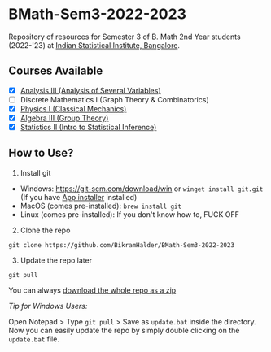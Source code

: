 # BMath-Sem3-2022-2023

Repository of resources for Semester 3 of B. Math 2nd Year students (2022-'23) at [Indian Statistical Institute, Bangalore](https://www.isibang.ac.in).

## Courses Available

- [X] [Analysis III (Analysis of Several Variables)](Analysis-3)
- [ ] Discrete Mathematics I (Graph Theory & Combinatorics)
- [X] [Physics I (Classical Mechanics)](Physics-1)
- [X] [Algebra III (Group Theory)](Algebra-3)
- [X] [Statistics II (Intro to Statistical Inference)](Statistics-2)

## How to Use?

1. Install git
  - Windows: https://git-scm.com/download/win or `winget install git.git` (If you have [App installer](https://www.microsoft.com/en-us/p/app-installer/9nblggh4nns1) installed)
  - MacOS (comes pre-installed): `brew install git`
  - Linux (comes pre-installed): If you don't know how to, FUCK OFF
2. Clone the repo
```
git clone https://github.com/BikramHalder/BMath-Sem3-2022-2023
```
3. Update the repo later
```
git pull
```

You can always [download the whole repo as a zip](https://github.com/BikramHalder/BMath-Sem3-2022-2023/archive/refs/heads/master.zip)

*Tip for Windows Users:* 

Open Notepad > Type `git pull` > Save as `update.bat` inside the directory. Now you can easily update the repo by simply double clicking on the `update.bat` file.